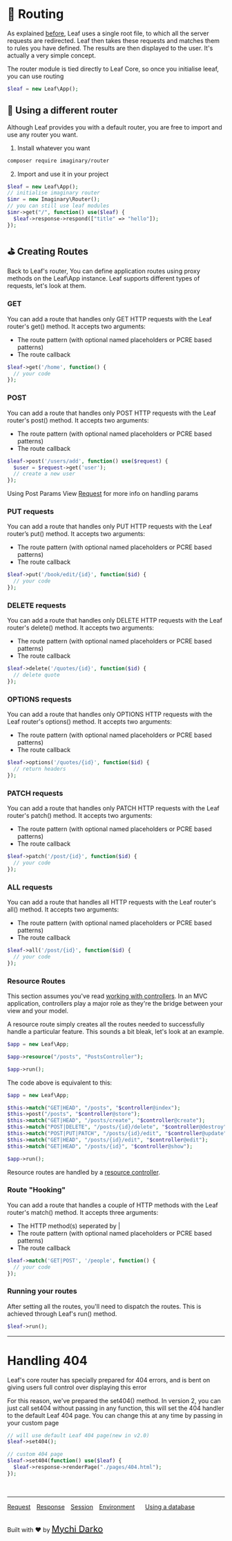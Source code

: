 # 📲 Routing

As explained [before](v/2.1/intro/htaccess), Leaf uses a single root file, to which all the server requests are redirected. Leaf then takes these requests and matches them to rules you have defined. The results are then displayed to the user. It's actually a very simple concept.

The router module is tied directly to Leaf Core, so once you initialise leeaf, you can use routing

```php
$leaf = new Leaf\App();
```

## 👋 Using a different router

Although Leaf provides you with a default router, you are free to import and use any router you want.

1. Install whatever you want

```bash
composer require imaginary/router
```

2. Import and use it in your project

```php
$leaf = new Leaf\App();
// initialise imaginary router
$imr = new Imaginary\Router();
// you can still use leaf modules
$imr->get("/", function() use($leaf) {
  $leaf->response->respond(["title" => "hello"]);
});
```

## ⛳ Creating Routes

Back to Leaf's router, You can define application routes using proxy methods on the Leaf\App instance. Leaf supports different types of requests, let's look at them.

### GET

You can add a route that handles only GET HTTP requests with the Leaf router's get() method. It accepts two arguments:

- The route pattern (with optional named placeholders or PCRE based patterns)
- The route callback

```php
$leaf->get('/home', function() {
  // your code
});
```

### POST

You can add a route that handles only POST HTTP requests with the Leaf router's post() method. It accepts two arguments:

- The route pattern (with optional named placeholders or PCRE based patterns)
- The route callback

```php
$leaf->post('/users/add', function() use($request) {
  $user = $request->get('user');
  // create a new user
});
```

Using Post Params
View [Request](v/2.1/http/request) for more info on handling params

### PUT requests

You can add a route that handles only PUT HTTP requests with the Leaf router’s put() method. It accepts two arguments:

- The route pattern (with optional named placeholders or PCRE based patterns)
- The route callback

```php
$leaf->put('/book/edit/{id}', function($id) {
  // your code
});
```

### DELETE requests

You can add a route that handles only DELETE HTTP requests with the Leaf router's delete() method. It accepts two arguments:

- The route pattern (with optional named placeholders or PCRE based patterns)
- The route callback

```php
$leaf->delete('/quotes/{id}', function($id) {
  // delete quote
});
```

### OPTIONS requests

You can add a route that handles only OPTIONS HTTP requests with the Leaf router's options() method. It accepts two arguments:

- The route pattern (with optional named placeholders or PCRE based patterns)
- The route callback

```php
$leaf->options('/quotes/{id}', function($id) {
  // return headers
});
```

### PATCH requests

You can add a route that handles only PATCH HTTP requests with the Leaf router's patch() method. It accepts two arguments:

- The route pattern (with optional named placeholders or PCRE based patterns)
- The route callback

```php
$leaf->patch('/post/{id}', function($id) {
  // your code
});
```

### ALL requests

You can add a route that handles all HTTP requests with the Leaf router's all() method. It accepts two arguments:

- The route pattern (with optional named placeholders or PCRE based patterns)
- The route callback

```php
$leaf->all('/post/{id}', function($id) {
  // your code
});
```

### Resource Routes

This section assumes you've read [working with controllers](v/2.1/routing/controller). In an MVC application, controllers play a major role as they're the bridge between your view and your model.

A resource route simply creates all the routes needed to successfully handle a particular feature. This sounds a bit bleak, let's look at an example.

```php
$app = new Leaf\App;

$app->resource("/posts", "PostsController");

$app->run();
```

The code above is equivalent to this:

```php
$app = new Leaf\App;

$this->match("GET|HEAD", "/posts", "$controller@index");
$this->post("/posts", "$controller@store");
$this->match("GET|HEAD", "/posts/create", "$controller@create");
$this->match("POST|DELETE", "/posts/{id}/delete", "$controller@destroy");
$this->match("POST|PUT|PATCH", "/posts/{id}/edit", "$controller@update");
$this->match("GET|HEAD", "/posts/{id}/edit", "$controller@edit");
$this->match("GET|HEAD", "/posts/{id}", "$controller@show");

$app->run();
```

Resource routes are handled by a [resource controller](v/2.1/routing/controller?id=resource-controller).

### Route "Hooking"

You can add a route that handles a couple of HTTP methods with the Leaf router's match() method. It accepts three arguments:

- The HTTP method(s) seperated by |
- The route pattern (with optional named placeholders or PCRE based patterns)
- The route callback

```php
$leaf->match('GET|POST', '/people', function() {
  // your code
});
```

### Running your routes

After setting all the routes, you'll need to dispatch the routes. This is achieved through Leaf's run() method.

```php
$leaf->run();
```

<hr>

# Handling 404

Leaf's core router has specially prepared for 404 errors, and is bent on giving users full control over displaying this error

For this reason, we've prepared the set404() method. In version 2, you can just call set404 without passing in any function, this will set the 404 handler to the default Leaf 404 page. You can change this at any time by passing in your custom page

```php
// will use default Leaf 404 page(new in v2.0)
$leaf->set404();

// custom 404 page
$leaf->set404(function() use($leaf) {
  $leaf->response->renderPage("./pages/404.html");
});
```

<br>
<hr>

<a href="#/v/2.1/http/request" style="margin: 0px">Request</a>
<a href="#/v/2.1/http/response" style="margin: 0px 10px;">Response</a>
<a href="#/v/2.1/http/session" style="margin: 0px; 10px;">Session</a>
<a href="#/v/2.1/environment" style="margin: 0px 10px;">Environment</a>
<a href="#/v/2.1/database" style="margin: 0px 10px;">Using a database</a>

<br>
Built with ❤ by <a href="https://mychi.netlify.com" style="font-size: 20px; color: #111;" target="_blank">Mychi Darko</a>